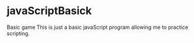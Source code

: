 # javaScriptBasick
Basic game
This is just a basic javaScript program allowing me to practice scripting.
